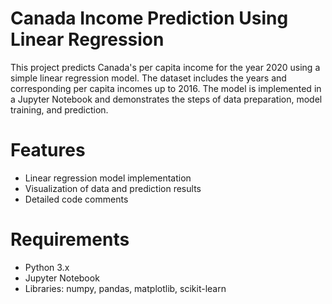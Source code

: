 # Canada Income Prediction Using Linear Regression
This project predicts Canada's per capita income for the year 2020 using a simple linear regression model. The dataset includes the years and corresponding per capita incomes up to 2016. The model is implemented in a Jupyter Notebook and demonstrates the steps of data preparation, model training, and prediction.

# Features
- Linear regression model implementation
- Visualization of data and prediction results
- Detailed code comments

# Requirements
- Python 3.x
- Jupyter Notebook
- Libraries: numpy, pandas, matplotlib, scikit-learn
  



